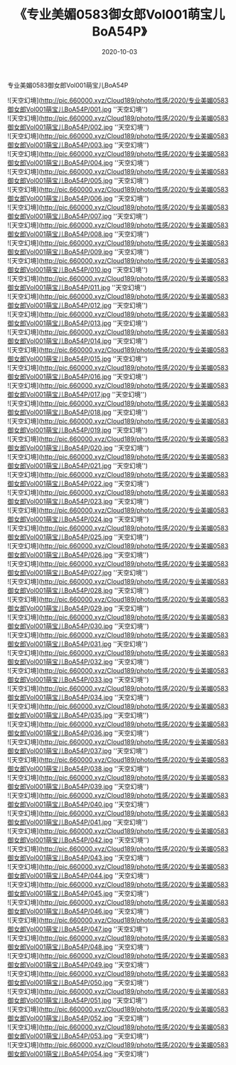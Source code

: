 ﻿---
layout: post
title:  《专业美媚0583御女郎Vol001萌宝儿BoA54P》
date:   2020-10-03
img: http://pic.660000.xyz/Cloud189/photo/性感/2020/专业美媚0583御女郎Vol001萌宝儿BoA54P/000.jpg
categories: [美女, 性感, 泳衣]
---

专业美媚0583御女郎Vol001萌宝儿BoA54P



![天空幻境](http://pic.660000.xyz/Cloud189/photo/性感/2020/专业美媚0583御女郎Vol001萌宝儿BoA54P/001.jpg ''天空幻境'') <br>
![天空幻境](http://pic.660000.xyz/Cloud189/photo/性感/2020/专业美媚0583御女郎Vol001萌宝儿BoA54P/002.jpg ''天空幻境'') <br>
![天空幻境](http://pic.660000.xyz/Cloud189/photo/性感/2020/专业美媚0583御女郎Vol001萌宝儿BoA54P/003.jpg ''天空幻境'') <br>
![天空幻境](http://pic.660000.xyz/Cloud189/photo/性感/2020/专业美媚0583御女郎Vol001萌宝儿BoA54P/004.jpg ''天空幻境'') <br>
![天空幻境](http://pic.660000.xyz/Cloud189/photo/性感/2020/专业美媚0583御女郎Vol001萌宝儿BoA54P/005.jpg ''天空幻境'') <br>
![天空幻境](http://pic.660000.xyz/Cloud189/photo/性感/2020/专业美媚0583御女郎Vol001萌宝儿BoA54P/006.jpg ''天空幻境'') <br>
![天空幻境](http://pic.660000.xyz/Cloud189/photo/性感/2020/专业美媚0583御女郎Vol001萌宝儿BoA54P/007.jpg ''天空幻境'') <br>
![天空幻境](http://pic.660000.xyz/Cloud189/photo/性感/2020/专业美媚0583御女郎Vol001萌宝儿BoA54P/008.jpg ''天空幻境'') <br>
![天空幻境](http://pic.660000.xyz/Cloud189/photo/性感/2020/专业美媚0583御女郎Vol001萌宝儿BoA54P/009.jpg ''天空幻境'') <br>
![天空幻境](http://pic.660000.xyz/Cloud189/photo/性感/2020/专业美媚0583御女郎Vol001萌宝儿BoA54P/010.jpg ''天空幻境'') <br>
![天空幻境](http://pic.660000.xyz/Cloud189/photo/性感/2020/专业美媚0583御女郎Vol001萌宝儿BoA54P/011.jpg ''天空幻境'') <br>
![天空幻境](http://pic.660000.xyz/Cloud189/photo/性感/2020/专业美媚0583御女郎Vol001萌宝儿BoA54P/012.jpg ''天空幻境'') <br>
![天空幻境](http://pic.660000.xyz/Cloud189/photo/性感/2020/专业美媚0583御女郎Vol001萌宝儿BoA54P/013.jpg ''天空幻境'') <br>
![天空幻境](http://pic.660000.xyz/Cloud189/photo/性感/2020/专业美媚0583御女郎Vol001萌宝儿BoA54P/014.jpg ''天空幻境'') <br>
![天空幻境](http://pic.660000.xyz/Cloud189/photo/性感/2020/专业美媚0583御女郎Vol001萌宝儿BoA54P/015.jpg ''天空幻境'') <br>
![天空幻境](http://pic.660000.xyz/Cloud189/photo/性感/2020/专业美媚0583御女郎Vol001萌宝儿BoA54P/016.jpg ''天空幻境'') <br>
![天空幻境](http://pic.660000.xyz/Cloud189/photo/性感/2020/专业美媚0583御女郎Vol001萌宝儿BoA54P/017.jpg ''天空幻境'') <br>
![天空幻境](http://pic.660000.xyz/Cloud189/photo/性感/2020/专业美媚0583御女郎Vol001萌宝儿BoA54P/018.jpg ''天空幻境'') <br>
![天空幻境](http://pic.660000.xyz/Cloud189/photo/性感/2020/专业美媚0583御女郎Vol001萌宝儿BoA54P/019.jpg ''天空幻境'') <br>
![天空幻境](http://pic.660000.xyz/Cloud189/photo/性感/2020/专业美媚0583御女郎Vol001萌宝儿BoA54P/020.jpg ''天空幻境'') <br>
![天空幻境](http://pic.660000.xyz/Cloud189/photo/性感/2020/专业美媚0583御女郎Vol001萌宝儿BoA54P/021.jpg ''天空幻境'') <br>
![天空幻境](http://pic.660000.xyz/Cloud189/photo/性感/2020/专业美媚0583御女郎Vol001萌宝儿BoA54P/022.jpg ''天空幻境'') <br>
![天空幻境](http://pic.660000.xyz/Cloud189/photo/性感/2020/专业美媚0583御女郎Vol001萌宝儿BoA54P/023.jpg ''天空幻境'') <br>
![天空幻境](http://pic.660000.xyz/Cloud189/photo/性感/2020/专业美媚0583御女郎Vol001萌宝儿BoA54P/024.jpg ''天空幻境'') <br>
![天空幻境](http://pic.660000.xyz/Cloud189/photo/性感/2020/专业美媚0583御女郎Vol001萌宝儿BoA54P/025.jpg ''天空幻境'') <br>
![天空幻境](http://pic.660000.xyz/Cloud189/photo/性感/2020/专业美媚0583御女郎Vol001萌宝儿BoA54P/026.jpg ''天空幻境'') <br>
![天空幻境](http://pic.660000.xyz/Cloud189/photo/性感/2020/专业美媚0583御女郎Vol001萌宝儿BoA54P/027.jpg ''天空幻境'') <br>
![天空幻境](http://pic.660000.xyz/Cloud189/photo/性感/2020/专业美媚0583御女郎Vol001萌宝儿BoA54P/028.jpg ''天空幻境'') <br>
![天空幻境](http://pic.660000.xyz/Cloud189/photo/性感/2020/专业美媚0583御女郎Vol001萌宝儿BoA54P/029.jpg ''天空幻境'') <br>
![天空幻境](http://pic.660000.xyz/Cloud189/photo/性感/2020/专业美媚0583御女郎Vol001萌宝儿BoA54P/030.jpg ''天空幻境'') <br>
![天空幻境](http://pic.660000.xyz/Cloud189/photo/性感/2020/专业美媚0583御女郎Vol001萌宝儿BoA54P/031.jpg ''天空幻境'') <br>
![天空幻境](http://pic.660000.xyz/Cloud189/photo/性感/2020/专业美媚0583御女郎Vol001萌宝儿BoA54P/032.jpg ''天空幻境'') <br>
![天空幻境](http://pic.660000.xyz/Cloud189/photo/性感/2020/专业美媚0583御女郎Vol001萌宝儿BoA54P/033.jpg ''天空幻境'') <br>
![天空幻境](http://pic.660000.xyz/Cloud189/photo/性感/2020/专业美媚0583御女郎Vol001萌宝儿BoA54P/034.jpg ''天空幻境'') <br>
![天空幻境](http://pic.660000.xyz/Cloud189/photo/性感/2020/专业美媚0583御女郎Vol001萌宝儿BoA54P/035.jpg ''天空幻境'') <br>
![天空幻境](http://pic.660000.xyz/Cloud189/photo/性感/2020/专业美媚0583御女郎Vol001萌宝儿BoA54P/036.jpg ''天空幻境'') <br>
![天空幻境](http://pic.660000.xyz/Cloud189/photo/性感/2020/专业美媚0583御女郎Vol001萌宝儿BoA54P/037.jpg ''天空幻境'') <br>
![天空幻境](http://pic.660000.xyz/Cloud189/photo/性感/2020/专业美媚0583御女郎Vol001萌宝儿BoA54P/038.jpg ''天空幻境'') <br>
![天空幻境](http://pic.660000.xyz/Cloud189/photo/性感/2020/专业美媚0583御女郎Vol001萌宝儿BoA54P/039.jpg ''天空幻境'') <br>
![天空幻境](http://pic.660000.xyz/Cloud189/photo/性感/2020/专业美媚0583御女郎Vol001萌宝儿BoA54P/040.jpg ''天空幻境'') <br>
![天空幻境](http://pic.660000.xyz/Cloud189/photo/性感/2020/专业美媚0583御女郎Vol001萌宝儿BoA54P/041.jpg ''天空幻境'') <br>
![天空幻境](http://pic.660000.xyz/Cloud189/photo/性感/2020/专业美媚0583御女郎Vol001萌宝儿BoA54P/042.jpg ''天空幻境'') <br>
![天空幻境](http://pic.660000.xyz/Cloud189/photo/性感/2020/专业美媚0583御女郎Vol001萌宝儿BoA54P/043.jpg ''天空幻境'') <br>
![天空幻境](http://pic.660000.xyz/Cloud189/photo/性感/2020/专业美媚0583御女郎Vol001萌宝儿BoA54P/044.jpg ''天空幻境'') <br>
![天空幻境](http://pic.660000.xyz/Cloud189/photo/性感/2020/专业美媚0583御女郎Vol001萌宝儿BoA54P/045.jpg ''天空幻境'') <br>
![天空幻境](http://pic.660000.xyz/Cloud189/photo/性感/2020/专业美媚0583御女郎Vol001萌宝儿BoA54P/046.jpg ''天空幻境'') <br>
![天空幻境](http://pic.660000.xyz/Cloud189/photo/性感/2020/专业美媚0583御女郎Vol001萌宝儿BoA54P/047.jpg ''天空幻境'') <br>
![天空幻境](http://pic.660000.xyz/Cloud189/photo/性感/2020/专业美媚0583御女郎Vol001萌宝儿BoA54P/048.jpg ''天空幻境'') <br>
![天空幻境](http://pic.660000.xyz/Cloud189/photo/性感/2020/专业美媚0583御女郎Vol001萌宝儿BoA54P/049.jpg ''天空幻境'') <br>
![天空幻境](http://pic.660000.xyz/Cloud189/photo/性感/2020/专业美媚0583御女郎Vol001萌宝儿BoA54P/050.jpg ''天空幻境'') <br>
![天空幻境](http://pic.660000.xyz/Cloud189/photo/性感/2020/专业美媚0583御女郎Vol001萌宝儿BoA54P/051.jpg ''天空幻境'') <br>
![天空幻境](http://pic.660000.xyz/Cloud189/photo/性感/2020/专业美媚0583御女郎Vol001萌宝儿BoA54P/052.jpg ''天空幻境'') <br>
![天空幻境](http://pic.660000.xyz/Cloud189/photo/性感/2020/专业美媚0583御女郎Vol001萌宝儿BoA54P/053.jpg ''天空幻境'') <br>
![天空幻境](http://pic.660000.xyz/Cloud189/photo/性感/2020/专业美媚0583御女郎Vol001萌宝儿BoA54P/054.jpg ''天空幻境'') <br>